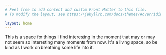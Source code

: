 ```yaml
---
# Feel free to add content and custom Front Matter to this file.
# To modify the layout, see https://jekyllrb.com/docs/themes/#overriding-theme-defaults

layout: home
---
```


This is a space for things I find interesting in the moment that may or may not seem so interesting many moments from now.
It's a living space, so be kind as I work on breathing some life into it.

